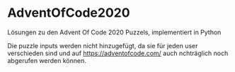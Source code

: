 # AdventOfCode2020
Lösungen zu den Advent Of Code 2020 Puzzels, implementiert in Python

Die puzzle inputs werden nicht hinzugefügt, da sie für jeden user verschieden sind und auf https://adventofcode.com/
auch nchträglich noch abgerufen werden können.
